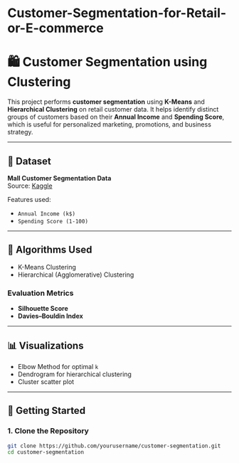 # Customer-Segmentation-for-Retail-or-E-commerce

# 🛍️ Customer Segmentation using Clustering

This project performs **customer segmentation** using **K-Means** and **Hierarchical Clustering** on retail customer data. It helps identify distinct groups of customers based on their **Annual Income** and **Spending Score**, which is useful for personalized marketing, promotions, and business strategy.

---

## 📂 Dataset

**Mall Customer Segmentation Data**  
Source: [Kaggle](https://www.kaggle.com/datasets/shwetabh123/mall-customers)

Features used:
- `Annual Income (k$)`
- `Spending Score (1-100)`

---

## 🧠 Algorithms Used

- K-Means Clustering  
- Hierarchical (Agglomerative) Clustering  

### Evaluation Metrics
- **Silhouette Score**  
- **Davies–Bouldin Index**

---

## 📊 Visualizations

- Elbow Method for optimal `k`
- Dendrogram for hierarchical clustering
- Cluster scatter plot

---

## 🚀 Getting Started

### 1. Clone the Repository

```bash
git clone https://github.com/yourusername/customer-segmentation.git
cd customer-segmentation
